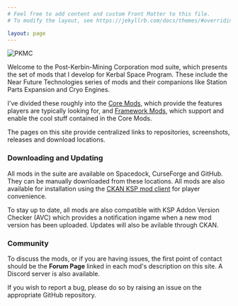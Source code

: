 ```yaml
---
# Feel free to add content and custom Front Matter to this file.
# To modify the layout, see https://jekyllrb.com/docs/themes/#overriding-theme-defaults

layout: page
---
```


![PKMC](https://raw.githubusercontent.com/post-kerbin-mining-corporation/post-kerbin-mining-corporation.github.io/master/images/logo-pkmc.png)

Welcome to the Post-Kerbin-Mining Corporation mod suite, which presents the set of mods that I develop for Kerbal Space Program. These include the Near Future Technologies series of mods and their companions like Station Parts Expansion and Cryo Engines. 

I've divided these roughly into the [Core Mods](https://post-kerbin-mining-corporation.github.io/mods), which provide the features players are typically looking for, and [Framework Mods](https://post-kerbin-mining-corporation.github.io/frameworks), which support and enable the cool stuff contained in the Core Mods. 

The pages on this site provide centralized links to repositories, screenshots, releases and download locations.

### Downloading and Updating

All mods in the suite are available on Spacedock, CurseForge and GitHub. They can be manually downloaded from these locations. All mods are also available for installation using the [CKAN KSP mod client](https://forum.kerbalspaceprogram.com/index.php?/topic/90246-the-comprehensive-kerbal-archive-network-ckan-package-manager-v1180-19-june-2016/) for player convenience. 

To stay up to date, all mods are also compatible with KSP Addon Version Checker (AVC) which provides a notification ingame when a new mod version has been uploaded. Updates will also be avilable through CKAN. 

### Community

To discuss the mods, or if you are having issues, the first point of contact should be the **Forum Page** linked in each mod's description on this site. A Discord server is also available. 


If you wish to report a bug, please do so by raising an issue on the appropriate GitHub repository. 
